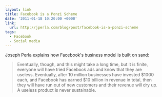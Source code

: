 ```yaml
---
layout: link
title: Facebook is a Ponzi Scheme
date: '2011-01-18 10:20:00 +0000'
link:
  url: http://jperla.com/blog/post/facebook-is-a-ponzi-scheme
tags:
  - Facebook
  - Social media
---
```

Joseph Perla explains how Facebook's business model is built on sand:

> Eventually, though, and this might take a long time, but it is finite, everyone will have tried Facebook ads and know that they are useless. Eventually, after 10 million businesses have invested $1000 each, and Facebook has earned $10 billion in revenue in total, then they will have run out of new customers and their revenue will dry up. A useless product is never sustainable.
